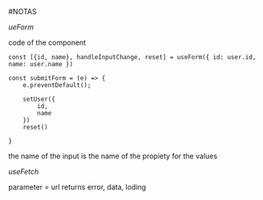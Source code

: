 #NOTAS

*ueForm*


code of the component


    const [{id, name}, handleInputChange, reset] = useForm({ id: user.id, name: user.name })

    const submitForm = (e) => {
        e.preventDefault();

        setUser({
            id,
            name
        })
        reset()

    }

the name of the input is the name of the propiety for the values


*useFetch*

parameter = url
returns error, data, loding
